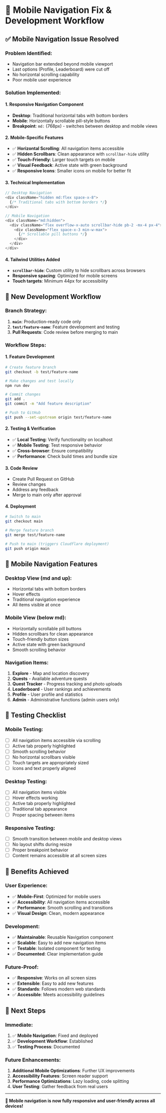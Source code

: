 # 📱 Mobile Navigation Fix & Development Workflow

## ✅ Mobile Navigation Issue Resolved

### **Problem Identified:**
- Navigation bar extended beyond mobile viewport
- Last options (Profile, Leaderboard) were cut off
- No horizontal scrolling capability
- Poor mobile user experience

### **Solution Implemented:**

#### **1. Responsive Navigation Component**
- **Desktop**: Traditional horizontal tabs with bottom borders
- **Mobile**: Horizontally scrollable pill-style buttons
- **Breakpoint**: `md:` (768px) - switches between desktop and mobile views

#### **2. Mobile-Specific Features**
- ✅ **Horizontal Scrolling**: All navigation items accessible
- ✅ **Hidden Scrollbars**: Clean appearance with `scrollbar-hide` utility
- ✅ **Touch-Friendly**: Larger touch targets on mobile
- ✅ **Visual Feedback**: Active state with green background
- ✅ **Responsive Icons**: Smaller icons on mobile for better fit

#### **3. Technical Implementation**
```typescript
// Desktop Navigation
<div className="hidden md:flex space-x-8">
  {/* Traditional tabs with bottom borders */}
</div>

// Mobile Navigation
<div className="md:hidden">
  <div className="flex overflow-x-auto scrollbar-hide pb-2 -mx-4 px-4">
    <div className="flex space-x-3 min-w-max">
      {/* Scrollable pill buttons */}
    </div>
  </div>
</div>
```

#### **4. Tailwind Utilities Added**
- **`scrollbar-hide`**: Custom utility to hide scrollbars across browsers
- **Responsive spacing**: Optimized for mobile screens
- **Touch targets**: Minimum 44px for accessibility

## 🔄 New Development Workflow

### **Branch Strategy:**
1. **`main`**: Production-ready code only
2. **`test/feature-name`**: Feature development and testing
3. **Pull Requests**: Code review before merging to main

### **Workflow Steps:**

#### **1. Feature Development**
```bash
# Create feature branch
git checkout -b test/feature-name

# Make changes and test locally
npm run dev

# Commit changes
git add .
git commit -m "Add feature description"

# Push to GitHub
git push --set-upstream origin test/feature-name
```

#### **2. Testing & Verification**
- ✅ **Local Testing**: Verify functionality on localhost
- ✅ **Mobile Testing**: Test responsive behavior
- ✅ **Cross-browser**: Ensure compatibility
- ✅ **Performance**: Check build times and bundle size

#### **3. Code Review**
- Create Pull Request on GitHub
- Review changes
- Address any feedback
- Merge to main only after approval

#### **4. Deployment**
```bash
# Switch to main
git checkout main

# Merge feature branch
git merge test/feature-name

# Push to main (triggers Cloudflare deployment)
git push origin main
```

## 📱 Mobile Navigation Features

### **Desktop View (md and up):**
- Horizontal tabs with bottom borders
- Hover effects
- Traditional navigation experience
- All items visible at once

### **Mobile View (below md):**
- Horizontally scrollable pill buttons
- Hidden scrollbars for clean appearance
- Touch-friendly button sizes
- Active state with green background
- Smooth scrolling behavior

### **Navigation Items:**
1. **Explore** - Map and location discovery
2. **Quests** - Available adventure quests
3. **Quest Tracker** - Progress tracking and photo uploads
4. **Leaderboard** - User rankings and achievements
5. **Profile** - User profile and statistics
6. **Admin** - Administrative functions (admin users only)

## 🧪 Testing Checklist

### **Mobile Testing:**
- [ ] All navigation items accessible via scrolling
- [ ] Active tab properly highlighted
- [ ] Smooth scrolling behavior
- [ ] No horizontal scrollbars visible
- [ ] Touch targets are appropriately sized
- [ ] Icons and text properly aligned

### **Desktop Testing:**
- [ ] All navigation items visible
- [ ] Hover effects working
- [ ] Active tab properly highlighted
- [ ] Traditional tab appearance
- [ ] Proper spacing between items

### **Responsive Testing:**
- [ ] Smooth transition between mobile and desktop views
- [ ] No layout shifts during resize
- [ ] Proper breakpoint behavior
- [ ] Content remains accessible at all screen sizes

## 🚀 Benefits Achieved

### **User Experience:**
- ✅ **Mobile-First**: Optimized for mobile users
- ✅ **Accessibility**: All navigation items accessible
- ✅ **Performance**: Smooth scrolling and transitions
- ✅ **Visual Design**: Clean, modern appearance

### **Development:**
- ✅ **Maintainable**: Reusable Navigation component
- ✅ **Scalable**: Easy to add new navigation items
- ✅ **Testable**: Isolated component for testing
- ✅ **Documented**: Clear implementation guide

### **Future-Proof:**
- ✅ **Responsive**: Works on all screen sizes
- ✅ **Extensible**: Easy to add new features
- ✅ **Standards**: Follows modern web standards
- ✅ **Accessible**: Meets accessibility guidelines

## 🎯 Next Steps

### **Immediate:**
1. ✅ **Mobile Navigation**: Fixed and deployed
2. ✅ **Development Workflow**: Established
3. ✅ **Testing Process**: Documented

### **Future Enhancements:**
1. **Additional Mobile Optimizations**: Further UX improvements
2. **Accessibility Features**: Screen reader support
3. **Performance Optimizations**: Lazy loading, code splitting
4. **User Testing**: Gather feedback from real users

---

**🎉 Mobile navigation is now fully responsive and user-friendly across all devices!**
